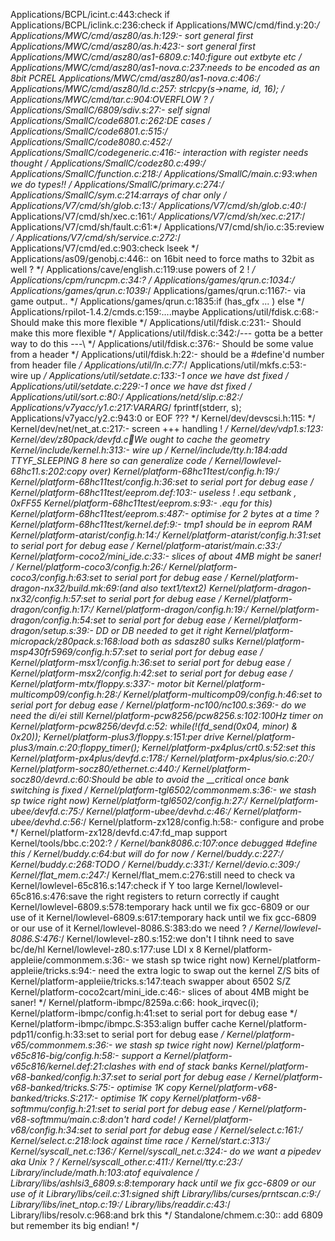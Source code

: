 Applications/BCPL/icint.c:443:check if
Applications/BCPL/iclink.c:236:check if
Applications/MWC/cmd/find.y:20:*/
Applications/MWC/cmd/asz80/as.h:129:- sort general first
Applications/MWC/cmd/asz80/as.h:423:- sort general first
Applications/MWC/cmd/asz80/as1-6809.c:140:figure out extbyte etc  */
Applications/MWC/cmd/asz80/as1-nova.c:237:needs to be encoded as an 8bit PCREL
Applications/MWC/cmd/asz80/as1-nova.c:406:*/
Applications/MWC/cmd/asz80/ld.c:257:        strlcpy(s->name, id, 16); */
Applications/MWC/cmd/tar.c:904:OVERFLOW ? */
Applications/SmallC/6809/sdiv.s:27:- self signal
Applications/SmallC/code6801.c:262:DE cases */
Applications/SmallC/code6801.c:515:*/
Applications/SmallC/code8080.c:452:*/
Applications/SmallC/codegeneric.c:416:- interaction with register needs thought */
Applications/SmallC/codez80.c:499:*/
Applications/SmallC/function.c:218:*/
Applications/SmallC/main.c:93:when we do types!! */
Applications/SmallC/primary.c:274:*/
Applications/SmallC/sym.c:214:arrays of char only */
Applications/V7/cmd/sh/glob.c:13:*/
Applications/V7/cmd/sh/glob.c:40:*/
Applications/V7/cmd/sh/xec.c:161:*/
Applications/V7/cmd/sh/xec.c:217:*/
Applications/V7/cmd/sh/fault.c:61:*/
Applications/V7/cmd/sh/io.c:35:review */
Applications/V7/cmd/sh/service.c:272:*/
Applications/V7/cmd/ed.c:903:check lseek */
Applications/as09/genobj.c:446:: on 16bit need to force maths to 32bit as well ? */
Applications/cave/english.c:119:use powers of 2 ! */
Applications/cpm/runcpm.c:34:? */
Applications/games/qrun.c:1034:*/
Applications/games/qrun.c:1039:*/
Applications/games/qrun.c:1167:- via game output.. */
Applications/games/qrun.c:1835:if (has_gfx ... ) else */
Applications/rpilot-1.4.2/cmds.c:159:....maybe
Applications/util/fdisk.c:68:- Should make this more flexible */
Applications/util/fdisk.c:231:- Should make this more flexible */
Applications/util/fdisk.c:342:/--- gotta be a better way to do this ---\ */
Applications/util/fdisk.c:376:- Should be some value from a header */
Applications/util/fdisk.h:22:- should be a #define'd number from header file */
Applications/util/ln.c:77:*/
Applications/util/mkfs.c:53:- wire up */
Applications/util/setdate.c:133:-1 once we have dst fixed */
Applications/util/setdate.c:229:-1 once we have dst fixed */
Applications/util/sort.c:80:*/
Applications/netd/slip.c:82:*/
Applications/v7yacc/y1.c:217:VARARG*/ fprintf(stderr, s);
Applications/v7yacc/y2.c:943:0 or EOF ??? */
Kernel/dev/devscsi.h:115: */
Kernel/dev/net/net_at.c:217:- screen +++ handling ! */
Kernel/dev/vdp1.s:123:
Kernel/dev/z80pack/devfd.c:100:We ought to cache the geometry
Kernel/include/kernel.h:313:- wire up */
Kernel/include/tty.h:184:add TTYF_SLEEPING 8 here so can generalize code */
Kernel/lowlevel-68hc11.s:202:copy over)
Kernel/platform-68hc11test/config.h:19:*/
Kernel/platform-68hc11test/config.h:36:set to serial port for debug ease */
Kernel/platform-68hc11test/eeprom.def:103:- useless ! .equ setbank			, 0xFF55
Kernel/platform-68hc11test/eeprom.s:93:- .equ for this)
Kernel/platform-68hc11test/eeprom.s:487:- optimise for 2 bytes at a time ?
Kernel/platform-68hc11test/kernel.def:9:- tmp1 should be in eeprom RAM
Kernel/platform-atarist/config.h:14:*/
Kernel/platform-atarist/config.h:31:set to serial port for debug ease */
Kernel/platform-atarist/main.c:33:*/
Kernel/platform-coco2/mini_ide.c:33:- slices of about 4MB might be saner! */
Kernel/platform-coco3/config.h:26:*/
Kernel/platform-coco3/config.h:63:set to serial port for debug ease */
Kernel/platform-dragon-nx32/build.mk:69:(and also text1/text2)
Kernel/platform-dragon-nx32/config.h:57:set to serial port for debug ease */
Kernel/platform-dragon/config.h:17:*/
Kernel/platform-dragon/config.h:19:*/
Kernel/platform-dragon/config.h:54:set to serial port for debug ease */
Kernel/platform-dragon/setup.s:39:- DD or DB needed to get it right
Kernel/platform-micropack/z80pack.s:168:load both as sdasz80 sulks
Kernel/platform-msp430fr5969/config.h:57:set to serial port for debug ease */
Kernel/platform-msx1/config.h:36:set to serial port for debug ease */
Kernel/platform-msx2/config.h:42:set to serial port for debug ease */
Kernel/platform-mtx/floppy.s:337:- motor bit
Kernel/platform-multicomp09/config.h:28:*/
Kernel/platform-multicomp09/config.h:46:set to serial port for debug ease */
Kernel/platform-nc100/nc100.s:369:- do we need the di/ei still
Kernel/platform-pcw8256/pcw8256.s:102:100Hz timer on
Kernel/platform-pcw8256/devfd.c:52:   while(!(fd_send(0x04, minor) & 0x20));
Kernel/platform-plus3/floppy.s:151:per drive
Kernel/platform-plus3/main.c:20:floppy_timer();
Kernel/platform-px4plus/crt0.s:52:set this
Kernel/platform-px4plus/devfd.c:178:*/
Kernel/platform-px4plus/sio.c:20:*/
Kernel/platform-socz80/ethernet.c:440:*/
Kernel/platform-socz80/devrd.c:60:Should be able to avoid the __critical once bank switching is fixed */
Kernel/platform-tgl6502/commonmem.s:36:- we stash sp twice right now)
Kernel/platform-tgl6502/config.h:27:*/
Kernel/platform-ubee/devfd.c:75:*/
Kernel/platform-ubee/devhd.c:46:*/
Kernel/platform-ubee/devhd.c:56:*/
Kernel/platform-zx128/config.h:58:- configure and probe */
Kernel/platform-zx128/devfd.c:47:fd_map support
Kernel/tools/bbc.c:202:? */
Kernel/bank8086.c:107:once debugged #define this */
Kernel/buddy.c:64:but will do for now */
Kernel/buddy.c:227:*/
Kernel/buddy.c:268:TODO */
Kernel/buddy.c:331:*/
Kernel/devio.c:309:*/
Kernel/flat_mem.c:247:*/
Kernel/flat_mem.c:276:still need to check va
Kernel/lowlevel-65c816.s:147:check if Y too large
Kernel/lowlevel-65c816.s:476:save the right registers to return correctly if caught
Kernel/lowlevel-6809.s:578:temporary hack until we fix gcc-6809 or our use of it
Kernel/lowlevel-6809.s:617:temporary hack until we fix gcc-6809 or our use of it
Kernel/lowlevel-8086.S:383:do we need ? */
Kernel/lowlevel-8086.S:476:*/
Kernel/lowlevel-z80.s:152:we don't I tihnk need to save bc/de/hl
Kernel/lowlevel-z80.s:177:use LDI x 8
Kernel/platform-appleiie/commonmem.s:36:- we stash sp twice right now)
Kernel/platform-appleiie/tricks.s:94:- need the extra logic to swap out the kernel Z/S bits of
Kernel/platform-appleiie/tricks.s:147:teach swapper about 6502 S/Z
Kernel/platform-coco2cart/mini_ide.c:46:- slices of about 4MB might be saner! */
Kernel/platform-ibmpc/8259a.c:66:   hook_irqvec(i);
Kernel/platform-ibmpc/config.h:41:set to serial port for debug ease */
Kernel/platform-ibmpc/ibmpc.S:353:align buffer cache
Kernel/platform-pdp11/config.h:33:set to serial port for debug ease */
Kernel/platform-v65/commonmem.s:36:- we stash sp twice right now)
Kernel/platform-v65c816-big/config.h:58:- support a
Kernel/platform-v65c816/kernel.def:21:clashes with end of stack banks
Kernel/platform-v68-banked/config.h:37:set to serial port for debug ease */
Kernel/platform-v68-banked/tricks.S:75:- optimise 1K copy
Kernel/platform-v68-banked/tricks.S:217:- optimise 1K copy
Kernel/platform-v68-softmmu/config.h:21:set to serial port for debug ease */
Kernel/platform-v68-softmmu/main.c:8:don't hard code! */
Kernel/platform-v68/config.h:34:set to serial port for debug ease */
Kernel/select.c:161:*/
Kernel/select.c:218:lock against time race */
Kernel/start.c:313:*/
Kernel/syscall_net.c:136:*/
Kernel/syscall_net.c:324:- do we want a pipedev aka Unix ? */
Kernel/syscall_other.c:411:*/
Kernel/tty.c:23:*/
Library/include/math.h:103:atof equivalence */
Library/libs/ashlsi3_6809.s:8:temporary hack until we fix gcc-6809 or our use of it
Library/libs/ceil.c:31:signed shift
Library/libs/curses/prntscan.c:9:*/
Library/libs/inet_ntop.c:19:*/
Library/libs/readdir.c:43:*/
Library/libs/resolv.c:968:and brk this */
Standalone/chmem.c:30:: add 6809 but remember its big endian! */
